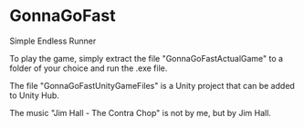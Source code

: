 # GonnaGoFast
Simple Endless Runner

To play the game, simply extract the file "GonnaGoFastActualGame" to a folder of your choice and run the .exe file.

The file "GonnaGoFastUnityGameFiles" is a Unity project that can be added to Unity Hub.

The music "Jim Hall - The Contra Chop" is not by me, but by Jim Hall.
